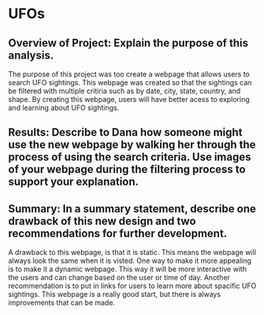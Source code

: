# UFOs

## Overview of Project: Explain the purpose of this analysis.
The purpose of this project was too create a webpage that allows users to search UFO sightings.  This webpage was created so that the sightings can be filtered with multiple critiria such as by date, city, state, country, and shape. By creating this webpage, users will have better acess to exploring and learning about UFO sightings.


## Results: Describe to Dana how someone might use the new webpage by walking her through the process of using the search criteria. Use images of your webpage during the filtering process to support your explanation.


## Summary: In a summary statement, describe one drawback of this new design and two recommendations for further development.
A drawback to this webpage, is that it is static. This means the webpage will always look the same when it is visted.  One way to make it more appealing is to make it a dynamic webpage.  This way it will be more interactive with the users and can change based on the user or time of day.  Another recommendation is to put in links for users to learn more about spacific UFO sightings.  This webpage is a really good start, but there is always improvements that can be made.
